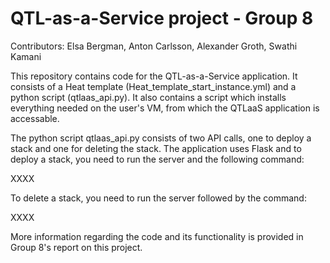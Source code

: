 # QTL-as-a-Service project - Group 8
Contributors: Elsa Bergman, Anton Carlsson, Alexander Groth, Swathi Kamani 

This repository contains code for the QTL-as-a-Service application. It consists of a Heat template (Heat_template_start_instance.yml) and a python script (qtlaas_api.py). It also contains a script which installs everything needed on the user's VM, from which the QTLaaS application is accessable. 

The python script qtlaas_api.py consists of two API calls, one to deploy a stack and one for deleting the stack. The application uses Flask and to deploy a stack, you need to run the server and the following command: 

XXXX 

To delete a stack, you need to run the server followed by the command: 

XXXX

More information regarding the code and its functionality is provided in Group 8's report on this project. 
